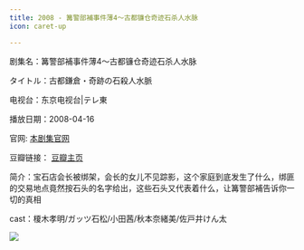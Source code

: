 ```yaml
---
title: 2008 - 篝警部補事件薄4～古都镰仓奇迹石杀人水脉
icon: caret-up

---
```


剧集名：篝警部補事件薄4～古都镰仓奇迹石杀人水脉

タイトル：古都鎌倉・奇跡の石殺人水脈

电视台：东京电视台|テレ東

播放日期：2008-04-16


官网: [本剧集官网](https://www.tv-tokyo.co.jp/broad_bstvtokyo/program/detail/202003/24057_202003191256.html)

豆瓣链接： [豆瓣主页](https://movie.douban.com/subject/3036459/)


简介：宝石店会长被绑架，会长的女儿不见踪影，这个家庭到底发生了什么，绑匪的交易地点竟然按石头的名字给出，这些石头又代表着什么，让篝警部補告诉你一切的真相 ​​​

cast：榎木孝明/ガッツ石松/小田茜/秋本奈緒美/佐戸井けん太

![](https://listpic.tsgsanjiao.com/sp/2012/2008gjb.jpg)